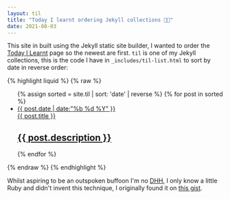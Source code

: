 ```yaml
---
layout: til
title: "Today I learnt ordering Jekyll collections 👨‍💻"
date: 2021-08-03
---
```


This site in built using the Jekyll static site builder, I wanted to order the [Today I Learnt](/TIL) page so the newest are first. `til` is one of my Jekyll collections, this is the code I have in `_includes/til-list.html` to sort by date in reverse order:

{% highlight liquid %}
{% raw %}
<ul id="post-list">
    {% assign sorted = site.til | sort: 'date' | reverse %}
    {% for post in sorted %}
    <li>
        <a href='{{ post.url }}'><aside class="dates">{{ post.date | date:"%b %d %Y" }}</aside></a>
        <a href='{{ post.url }}'>{{ post.title }} <h2>{{ post.description }}</h2></a>
    </li>
    {% endfor %}
</ul>
{% endraw %}
{% endhighlight %}

Whilst aspiring to be an outspoken buffoon I'm no [DHH](https://twitter.com/dhh), I only know a little Ruby and didn't invent this technique, I originally found it on [this gist](https://gist.github.com/Phlow/1f27dfafdf2bbcc5c48e).